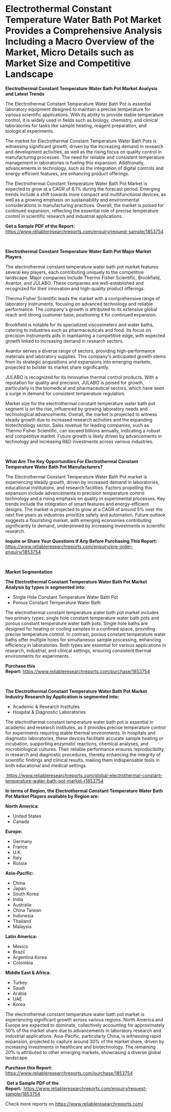 <p><h1>Electrothermal Constant Temperature Water Bath Pot Market Provides a Comprehensive Analysis Including a Macro Overview of the Market, Micro Details such as Market Size and Competitive Landscape</h1></p><p><strong>Electrothermal Constant Temperature Water Bath Pot Market Analysis and Latest Trends</strong></p>
<p><p>The Electrothermal Constant Temperature Water Bath Pot is essential laboratory equipment designed to maintain a precise temperature for various scientific applications. With its ability to provide stable temperature control, it is widely used in fields such as biology, chemistry, and clinical laboratories for tasks like sample heating, reagent preparation, and biological experiments.</p><p>The market for Electrothermal Constant Temperature Water Bath Pots is witnessing significant growth, driven by the increasing demand in research and development activities, as well as the rising focus on quality control in manufacturing processes. The need for reliable and consistent temperature management in laboratories is fueling this expansion. Additionally, advancements in technology, such as the integration of digital controls and energy-efficient features, are enhancing product offerings.</p><p>The Electrothermal Constant Temperature Water Bath Pot Market is expected to grow at a CAGR of 8.1% during the forecast period. Emerging trends include a shift towards more compact and multifunctional devices, as well as a growing emphasis on sustainability and environmental considerations in manufacturing practices. Overall, the market is poised for continued expansion, reflecting the essential role of precise temperature control in scientific research and industrial applications.</p></p>
<p><strong>Get a Sample PDF of the Report:&nbsp;</strong> <a href="https://www.reliableresearchreports.com/enquiry/request-sample/1853754?utm_campaign=2487&utm_medium=2&utm_source=Github&utm_content=ia&utm_term=27032025&utm_id=electrothermal-constant-temperature-water-bath-pot">https://www.reliableresearchreports.com/enquiry/request-sample/1853754</a></p>
<p>&nbsp;</p>
<p><strong>Electrothermal Constant Temperature Water Bath Pot Major Market Players</strong></p>
<p><p>The electrothermal constant temperature water bath pot market features several key players, each contributing uniquely to the competitive landscape. Major companies include Thermo Fisher Scientific, Brookfield, Avantor, and JULABO. These companies are well-established and recognized for their innovation and high-quality product offerings.</p><p>Thermo Fisher Scientific leads the market with a comprehensive range of laboratory instruments, focusing on advanced technology and reliable performance. The company's growth is attributed to its extensive global reach and strong customer base, positioning it for continued expansion.</p><p>Brookfield is notable for its specialized viscosimeters and water baths, catering to industries such as pharmaceuticals and food. Its focus on precision instruments aids in maintaining a competitive edge, with expected growth linked to increasing demand in research sectors.</p><p>Avantor serves a diverse range of sectors, providing high-performance materials and laboratory supplies. This company's anticipated growth stems from its strategic acquisitions and expansions into emerging markets, projected to bolster its market share significantly.</p><p>JULABO is recognized for its innovative thermal control products. With a reputation for quality and precision, JULABO is poised for growth, particularly in the biomedical and pharmaceutical sectors, which have seen a surge in demand for consistent temperature regulation.</p><p>Market size for the electrothermal constant temperature water bath pot segment is on the rise, influenced by growing laboratory needs and technological advancements. Overall, the market is projected to witness steady growth due to increased research activities and the expanding biotechnology sector. Sales revenue for leading companies, such as Thermo Fisher Scientific, can exceed billions annually, indicating a robust and competitive market. Future growth is likely driven by advancements in technology and increasing R&D investments across various industries.</p></p>
<p>&nbsp;</p>
<p><strong>What Are The Key Opportunities For Electrothermal Constant Temperature Water Bath Pot Manufacturers?</strong></p>
<p><p>The Electrothermal Constant Temperature Water Bath Pot market is experiencing steady growth, driven by increased demand in laboratories, educational institutions, and research facilities. Factors propelling this expansion include advancements in precision temperature control technology and a rising emphasis on quality in experimental processes. Key trends include the integration of smart features and energy-efficient designs. The market is projected to grow at a CAGR of around 5% over the next five years as industries prioritize safety and automation. Future outlook suggests a flourishing market, with emerging economies contributing significantly to demand, underpinned by increasing investments in scientific research.</p></p>
<p><strong>Inquire or Share Your Questions If Any Before Purchasing This Report:</strong> <a href="https://www.reliableresearchreports.com/enquiry/pre-order-enquiry/1853754?utm_campaign=2487&utm_medium=2&utm_source=Github&utm_content=ia&utm_term=27032025&utm_id=electrothermal-constant-temperature-water-bath-pot">https://www.reliableresearchreports.com/enquiry/pre-order-enquiry/1853754</a></p>
<p>&nbsp;</p>
<p><strong>Market Segmentation</strong></p>
<p><strong>The Electrothermal Constant Temperature Water Bath Pot Market Analysis by types is segmented into:</strong></p>
<p><ul><li>Single Hole Constant Temperature Water Bath Pot</li><li>Porous Constant Temperature Water Bath</li></ul></p>
<p><p>The electrothermal constant temperature water bath pot market includes two primary types: single hole constant temperature water bath pots and porous constant temperature water bath pots. Single hole baths are designed for heating or cooling samples in a confined space, providing precise temperature control. In contrast, porous constant temperature water baths offer multiple holes for simultaneous sample processing, enhancing efficiency in laboratories. Both types are essential for various applications in research, industrial, and clinical settings, ensuring consistent thermal environments for experiments.</p></p>
<p><strong>Purchase this Report:&nbsp;</strong><a href="https://www.reliableresearchreports.com/purchase/1853754?utm_campaign=2487&utm_medium=2&utm_source=Github&utm_content=ia&utm_term=27032025&utm_id=electrothermal-constant-temperature-water-bath-pot">https://www.reliableresearchreports.com/purchase/1853754</a></p>
<p>&nbsp;</p>
<p><strong>The Electrothermal Constant Temperature Water Bath Pot Market Industry Research by Application is segmented into:</strong></p>
<p><ul><li>Academic & Research Institutes</li><li>Hospital & Diagnostic Laboratories</li></ul></p>
<p><p>The electrothermal constant temperature water bath pot is essential in academic and research institutes, as it provides precise temperature control for experiments requiring stable thermal environments. In hospitals and diagnostic laboratories, these devices facilitate accurate sample heating or incubation, supporting enzymatic reactions, chemical analyses, and microbiological cultures. Their reliable performance ensures reproducibility in research and diagnostic procedures, thereby enhancing the integrity of scientific findings and clinical results, making them indispensable tools in both educational and medical settings.</p></p>
<p><a href="https://www.reliableresearchreports.com/global-electrothermal-constant-temperature-water-bath-pot-market-r1853754?utm_campaign=2487&utm_medium=2&utm_source=Github&utm_content=ia&utm_term=27032025&utm_id=electrothermal-constant-temperature-water-bath-pot">&nbsp;https://www.reliableresearchreports.com/global-electrothermal-constant-temperature-water-bath-pot-market-r1853754</a></p>
<p><strong>In terms of Region, the Electrothermal Constant Temperature Water Bath Pot Market Players available by Region are:</strong></p>
<p>
    <p> <strong> North America: </strong>
        <ul>
            <li>United States</li>
            <li>Canada</li>
        </ul>
        </p> 
    <p> <strong> Europe: </strong>
        <ul>
            <li>Germany</li>
            <li>France</li>
            <li>U.K.</li>
            <li>Italy</li>
            <li>Russia</li>
        </ul>
        </p> 
    <p> <strong> Asia-Pacific: </strong>
        <ul>
            <li>China</li>
            <li>Japan</li>
            <li>South Korea</li>
            <li>India</li>
            <li>Australia</li>
            <li>China Taiwan</li>
            <li>Indonesia</li>
            <li>Thailand</li>
            <li>Malaysia</li>
        </ul>
        </p> 
    <p> <strong> Latin America: </strong>
        <ul>
            <li>Mexico</li>
            <li>Brazil</li>
            <li>Argentina Korea</li>
            <li>Colombia</li>
        </ul>
        </p> 
    <p> <strong> Middle East & Africa: </strong>
        <ul>
            <li>Turkey</li>
            <li>Saudi</li>
            <li>Arabia</li>
            <li>UAE</li>
            <li>Korea</li>
        </ul>
    </p>
    </p>
<p><p>The electrothermal constant temperature water bath pot market is experiencing significant growth across various regions. North America and Europe are expected to dominate, collectively accounting for approximately 50% of the market share due to advancements in laboratory research and industrial applications. Asia-Pacific, particularly China, is witnessing rapid expansion, projected to capture around 30% of the market share, driven by increasing investments in healthcare and biotechnology. The remaining 20% is attributed to other emerging markets, showcasing a diverse global landscape.</p></p>
<p><strong>Purchase this Report: </strong><a href="https://www.reliableresearchreports.com/purchase/1853754?utm_campaign=2487&utm_medium=2&utm_source=Github&utm_content=ia&utm_term=27032025&utm_id=electrothermal-constant-temperature-water-bath-pot">https://www.reliableresearchreports.com/purchase/1853754</a></p>
<p>&nbsp;<strong>Get a Sample PDF of the Report:&nbsp;&nbsp;</strong><a href="https://www.reliableresearchreports.com/enquiry/request-sample/1853754?utm_campaign=2487&utm_medium=2&utm_source=Github&utm_content=ia&utm_term=27032025&utm_id=electrothermal-constant-temperature-water-bath-pot">https://www.reliableresearchreports.com/enquiry/request-sample/1853754</a></p>
<p><strong></strong></p>
<p>Check more reports on <a href="https://www.reliableresearchreports.com/?utm_campaign=2487&utm_medium=2&utm_source=Github&utm_content=ia&utm_term=27032025&utm_id=electrothermal-constant-temperature-water-bath-pot">https://www.reliableresearchreports.com/</a></p>